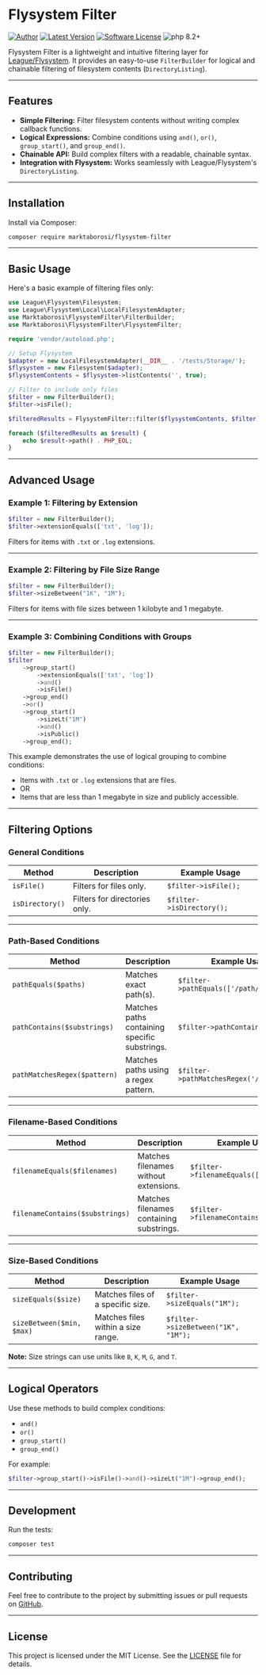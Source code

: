 
# Flysystem Filter

[![Author](https://img.shields.io/badge/author-@marktaborosi-blue.svg)](https://github.com/marktaborosi)
[![Latest Version](https://img.shields.io/github/release/marktaborosi/flysystem-filter.svg?style=flat-square)](https://github.com/marktaborosi/flysystem-filter/releases)
[![Software License](https://img.shields.io/badge/license-MIT-brightgreen.svg)](https://github.com/marktaborosi/flysystem-filter/blob/master/LICENSE)
![php 8.2+](https://img.shields.io/badge/php-min%208.2-red.svg)

Flysystem Filter is a lightweight and intuitive filtering layer for [League/Flysystem](https://flysystem.thephpleague.com/). It provides an easy-to-use `FilterBuilder` for logical and chainable filtering of filesystem contents (`DirectoryListing`).

---

## Features

- **Simple Filtering:** Filter filesystem contents without writing complex callback functions.
- **Logical Expressions:** Combine conditions using `and()`, `or()`, `group_start()`, and `group_end()`.
- **Chainable API:** Build complex filters with a readable, chainable syntax.
- **Integration with Flysystem:** Works seamlessly with League/Flysystem's `DirectoryListing`.

---

## Installation

Install via Composer:

```bash
composer require marktaborosi/flysystem-filter
```

---

## Basic Usage

Here's a basic example of filtering files only:

```php
use League\Flysystem\Filesystem;
use League\Flysystem\Local\LocalFilesystemAdapter;
use Marktaborosi\FlysystemFilter\FilterBuilder;
use Marktaborosi\FlysystemFilter\FlysystemFilter;

require 'vendor/autoload.php';

// Setup Flysystem
$adapter = new LocalFilesystemAdapter(__DIR__ . '/tests/Storage/');
$flysystem = new Filesystem($adapter);
$flysystemContents = $flysystem->listContents('', true);

// Filter to include only files
$filter = new FilterBuilder();
$filter->isFile();

$filteredResults = FlysystemFilter::filter($flysystemContents, $filter);

foreach ($filteredResults as $result) {
    echo $result->path() . PHP_EOL;
}
```

---

## Advanced Usage

### Example 1: Filtering by Extension

```php
$filter = new FilterBuilder();
$filter->extensionEquals(['txt', 'log']);
```

Filters for items with `.txt` or `.log` extensions.

---

### Example 2: Filtering by File Size Range

```php
$filter = new FilterBuilder();
$filter->sizeBetween("1K", "1M");
```

Filters for items with file sizes between 1 kilobyte and 1 megabyte.

---

### Example 3: Combining Conditions with Groups

```php
$filter = new FilterBuilder();
$filter
    ->group_start()
        ->extensionEquals(['txt', 'log'])
        ->and()
        ->isFile()
    ->group_end()
    ->or()
    ->group_start()
        ->sizeLt("1M")
        ->and()
        ->isPublic()
    ->group_end();
```

This example demonstrates the use of logical grouping to combine conditions:
- Items with `.txt` or `.log` extensions that are files.
- OR
- Items that are less than 1 megabyte in size and publicly accessible.

---

## Filtering Options

### General Conditions

| Method                | Description                                                                                 | Example Usage                                |
|-----------------------|---------------------------------------------------------------------------------------------|---------------------------------------------|
| `isFile()`            | Filters for files only.                                                                    | `$filter->isFile();`                        |
| `isDirectory()`       | Filters for directories only.                                                              | `$filter->isDirectory();`                   |

---

### Path-Based Conditions

| Method                | Description                                                                                 | Example Usage                                |
|-----------------------|---------------------------------------------------------------------------------------------|---------------------------------------------|
| `pathEquals($paths)`  | Matches exact path(s).                                                                      | `$filter->pathEquals(['/path/to/file']);`    |
| `pathContains($substrings)` | Matches paths containing specific substrings.                                         | `$filter->pathContains(['sub']);`           |
| `pathMatchesRegex($pattern)` | Matches paths using a regex pattern.                                                 | `$filter->pathMatchesRegex('/file/');`      |

---

### Filename-Based Conditions

| Method                | Description                                                                                 | Example Usage                                |
|-----------------------|---------------------------------------------------------------------------------------------|---------------------------------------------|
| `filenameEquals($filenames)` | Matches filenames without extensions.                                                | `$filter->filenameEquals(['file']);`        |
| `filenameContains($substrings)` | Matches filenames containing substrings.                                          | `$filter->filenameContains(['name']);`      |

---

### Size-Based Conditions

| Method                | Description                                                                                 | Example Usage                                |
|-----------------------|---------------------------------------------------------------------------------------------|---------------------------------------------|
| `sizeEquals($size)`   | Matches files of a specific size.                                                           | `$filter->sizeEquals("1M");`                |
| `sizeBetween($min, $max)` | Matches files within a size range.                                                      | `$filter->sizeBetween("1K", "1M");`         |

**Note:** Size strings can use units like `B`, `K`, `M`, `G`, and `T`.

---

## Logical Operators

Use these methods to build complex conditions:
- `and()`
- `or()`
- `group_start()`
- `group_end()`

For example:

```php
$filter->group_start()->isFile()->and()->sizeLt("1M")->group_end();
```

---

## Development

Run the tests:

```bash
composer test
```

---

## Contributing

Feel free to contribute to the project by submitting issues or pull requests on [GitHub](https://github.com/marktaborosi/flysystem-filter).

---

## License

This project is licensed under the MIT License. See the [LICENSE](LICENSE) file for details.
